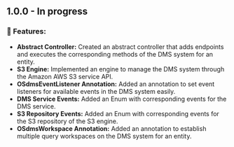## 1.0.0 - In progress
### 🚀 Features:
* **Abstract Controller:** Created an abstract controller that adds endpoints and executes the corresponding methods of the DMS system for an entity.
* **S3 Engine:** Implemented an engine to manage the DMS system through the Amazon AWS S3 service API.
* **OSdmsEventListener Annotation:** Added an annotation to set event listeners for available events in the DMS system easily.
* **DMS Service Events:** Added an Enum with corresponding events for the DMS service.
* **S3 Repository Events:** Added an Enum with corresponding events for the S3 repository of the S3 engine.
* **OSdmsWorkspace Annotation:** Added an annotation to establish multiple query workspaces on the DMS system for an entity.
